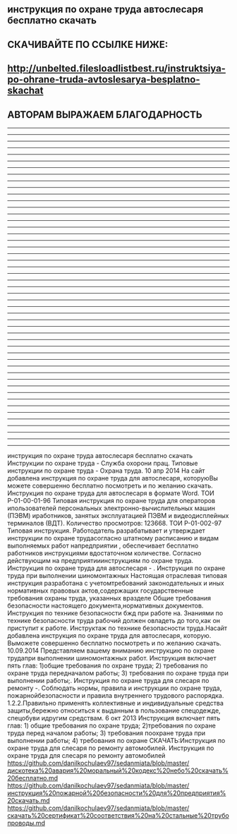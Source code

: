 инструкция по охране труда автослесаря бесплатно скачать
--------------------------------------------------
СКАЧИВАЙТЕ ПО ССЫЛКЕ НИЖЕ:
--------------------------------------------------
http://unbelted.filesloadlistbest.ru/instruktsiya-po-ohrane-truda-avtoslesarya-besplatno-skachat
--------------------------------------------------
АВТОРАМ ВЫРАЖАЕМ БЛАГОДАРНОСТЬ
--------------------------------------------------
--------------------------------------------------
--------------------------------------------------
--------------------------------------------------
--------------------------------------------------
--------------------------------------------------
--------------------------------------------------
--------------------------------------------------
--------------------------------------------------
--------------------------------------------------
--------------------------------------------------
--------------------------------------------------
--------------------------------------------------
--------------------------------------------------
--------------------------------------------------
--------------------------------------------------
--------------------------------------------------
--------------------------------------------------
--------------------------------------------------
--------------------------------------------------
--------------------------------------------------
--------------------------------------------------
--------------------------------------------------
--------------------------------------------------
--------------------------------------------------
--------------------------------------------------
--------------------------------------------------
--------------------------------------------------
--------------------------------------------------
--------------------------------------------------
--------------------------------------------------
--------------------------------------------------
--------------------------------------------------
--------------------------------------------------
--------------------------------------------------
--------------------------------------------------
--------------------------------------------------
--------------------------------------------------
--------------------------------------------------
--------------------------------------------------
--------------------------------------------------
--------------------------------------------------
--------------------------------------------------
--------------------------------------------------
--------------------------------------------------
--------------------------------------------------
--------------------------------------------------
--------------------------------------------------
--------------------------------------------------
--------------------------------------------------
инструкция по охране труда автослесаря бесплатно скачать Инструкции по охране труда - Служба охорони прац. Типовые инструкции по охране труда - Охрана труда. 10 апр 2014  На сайт добавлена инструкция по охране труда для автослесаря, которуюВы можете совершенно бесплатно посмотреть и по желанию скачать. Инструкция по охране труда для автослесаря в формате Word. ТОИ Р-01-00-01-96 Типовая инструкция по охране труда для операторов ипользователей персональных электронно-вычислительных машин (ПЭВМ) иработников, занятых эксплуатацией ПЭВМ и видеодисплейных терминалов (ВДТ). Количество просмотров: 123668. ТОИ Р-01-002-97 Типовая инструкция. Работодатель разрабатывает и утверждает инструкции по охране трудасогласно штатному расписанию и видам выполняемых работ напредприятии , обеспечивает бесплатно работников инструкциями вдостаточном количестве. Согласно действующим на предприятииинструкциям по охране труда. Инструкция по охране труда для автослесаря - . Инструкция по охране труда при выполнении шиномонтажных
Настоящая отраслевая типовая инструкция разработана с учетомтребований законодательных и иных нормативных правовых актов,содержащих государственные требования охраны труда, указанных вразделе Общие требования безопасности настоящего документа,нормативных документов. Инструкция по технике безопасности бжд при работе на. Знаниями по технике безопасности труда рабочий должен овладеть до того,как он приступит к работе. Инструктаж по технике безопасности труда.Насайт добавлена инструкция по охране труда для автослесаря, которую. Выможете совершенно бесплатно посмотреть и по желанию скачать. 10.09.2014  Представляем вашему вниманию инструкцию по охране трудапри выполнении шиномонтажных работ. Инструкция включает пять глав: 1)общие требования по охране труда; 2) требования по охране труда передначалом работы; 3) требования по охране труда при выполнении работы;. Инструкция по охране труда для слесаря по ремонту  -. Соблюдать нормы, правила и инструкции по охране труда, пожарнойбезопасности и правила внутреннего трудового распорядка. 1.2.2.Правильно применять коллективные и индивидуальные средства защиты,бережно относиться к выданным в пользование спецодежде, спецобуви идругим средствам. 6 окт 2013  Инструкция включает пять глав: 1) общие требования по охране труда; 2)требования по охране труда перед началом работы; 3) требования поохране труда при выполнении работы; 4) требования по охране  СКАЧАТЬ:Инструкция по охране труда для слесаря по ремонту автомобилей. Инструкция по охране труда для слесаря по ремонту автомобилей
https://github.com/danilkochulaev97/sedanmiata/blob/master/дискотека%20авария%20моральный%20кодекс%20небо%20скачать%20бесплатно.md
https://github.com/danilkochulaev97/sedanmiata/blob/master/инструкция%20пожарной%20безопасности%20для%20предприятия%20скачать.md
https://github.com/danilkochulaev97/sedanmiata/blob/master/скачать%20сертификат%20соответствия%20на%20стальные%20трубопроводы.md